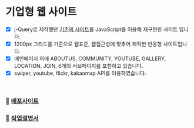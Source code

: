 # 기업형 웹 사이트

- [x] j-Query로 제작했던 [기존의 사이트](https://github.com/suyeon-hong/portfolio_jQ)를 JavaScript를 이용해 재구현한 사이트 입니다.<br>
- [x]  1200px 그리드를 기준으로 웹표준, 웹접근성에 맞추어 제작한 반응형 사이트입니다.<br>
- [x] 메인페이지 외에 ABOUTUS, COMMUNITY, YOUTUBE, GALLERY, LOCATION, JOIN, 6개의 서브페이지를 포함하고 있습니다.<br>
- [x] swiper, youtube, flickr, kakaomap API를 이용하였습니다.<br>

<br>

### 🚀 [배포사이트](suyeon-hong.github.io/portfolio_js/)
### 👀 [작업설명서](https://velog.io/@suyeon-hong/%EA%B8%B0%EC%97%85%ED%98%95-%EC%9B%B9-%EC%82%AC%EC%9D%B4%ED%8A%B8-%EC%9E%91%EC%97%85%EC%84%A4%EB%AA%85%EC%84%9C)
